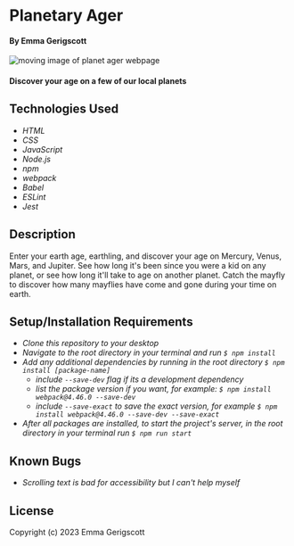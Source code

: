 # Planetary Ager

#### By Emma Gerigscott

![moving image of planet ager webpage](./src/assets/images/sample.gif)

#### Discover your age on a few of our local planets



## Technologies Used

* _HTML_
* _CSS_
* _JavaScript_
* _Node.js_
* _npm_
* _webpack_
* _Babel_
* _ESLint_
* _Jest_

## Description

Enter your earth age, earthling, and discover your age on Mercury, Venus, Mars, and Jupiter. See how long it's been since you were a kid on any planet, or see how long it'll take to age on another planet. Catch the mayfly to discover how many mayflies have come and gone during your time on earth.

## Setup/Installation Requirements

* _Clone this repository to your desktop_
* _Navigate to the root directory in your terminal and run ```$ npm install```_
* _Add any additional dependencies by running in the root directory ```$ npm install [package-name]```_
  - _include ```--save-dev``` flag if its a development dependency_
  - _list the package version if you want, for example: ```$ npm install webpack@4.46.0 --save-dev```_
  - _include ```--save-exact``` to save the exact version, for example ```$ npm install webpack@4.46.0 --save-dev --save-exact```_
* _After all packages are installed, to start the project's server, in the root directory in your terminal run ```$ npm run start```_

## Known Bugs

* _Scrolling text is bad for accessibility but I can't help myself_

## License

Copyright (c) 2023 Emma Gerigscott